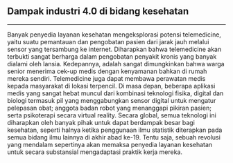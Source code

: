 ## Dampak industri 4.0 di bidang kesehatan
---

Banyak penyedia layanan kesehatan mengeksplorasi potensi
telemedicine, yaitu suatu pemantauan dan pengobatan pasien dari jarak jauh melalui sensor yang tersambung ke internet. Diharapkan bahwa
telemedicine akan terbukti sangat berharga dalam pengobatan penyakit kronis yang banyak dialami oleh lansia. Kedepannya, adalah sangat dimungkinkan bahwa warga senior menerima cek-up medis dengan kenyamanan bahkan di rumah mereka sendiri. Telemedicine juga dapat membawa perawatan medis kepada masyarakat di lokasi terpencil. Di masa depan, beberapa aplikasi medis yang sangat hebat muncul dari kombinasi teknologi fisika, digital dan biologi termasuk pil yang menggabungkan sensor digital untuk mengatur pelepasan obat; anggota badan robot yang menanggapi pikiran pasien; serta psikoterapi secara virtual reality. Secara global, semua teknologi ini diharapkan oleh banyak pihak untuk dapat berdampak besar bagi kesehatan, seperti halnya ketika penggunaan ilmu statistik diterapkan pada semua bidang ilmu lainnya di akhir abad ke-19. Tentu saja, sebuah revolusi yang mendalam sepertinya akan memaksa penyedia layanan kesehatan untuk secara substansial mengadaptasi praktik kerja mereka.